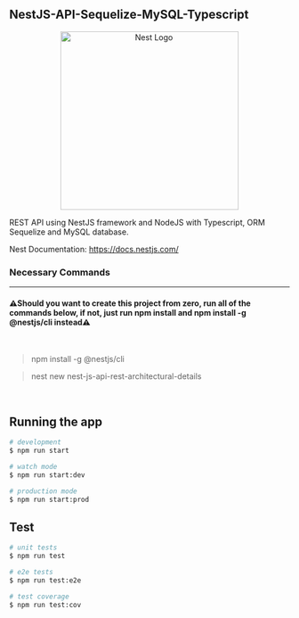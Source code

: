 ## NestJS-API-Sequelize-MySQL-Typescript

<p align="center">
  <a href="http://nestjs.com/" target="blank"><img src="https://nestjs.com/img/logo_text.svg" width="320" alt="Nest Logo" /></a>
</p>

REST API using NestJS framework and NodeJS with Typescript, ORM Sequelize and MySQL database.

Nest Documentation: https://docs.nestjs.com/

### Necessary Commands 
---

#### ⚠️Should you want to create this project from zero, run all of the commands below, if not, just run **npm install** and **npm install -g @nestjs/cli** instead⚠️

<br>

> npm install -g @nestjs/cli

> nest new nest-js-api-rest-architectural-details

> 




<br>

## Running the app

```bash
# development
$ npm run start

# watch mode
$ npm run start:dev

# production mode
$ npm run start:prod
```

## Test

```bash
# unit tests
$ npm run test

# e2e tests
$ npm run test:e2e

# test coverage
$ npm run test:cov